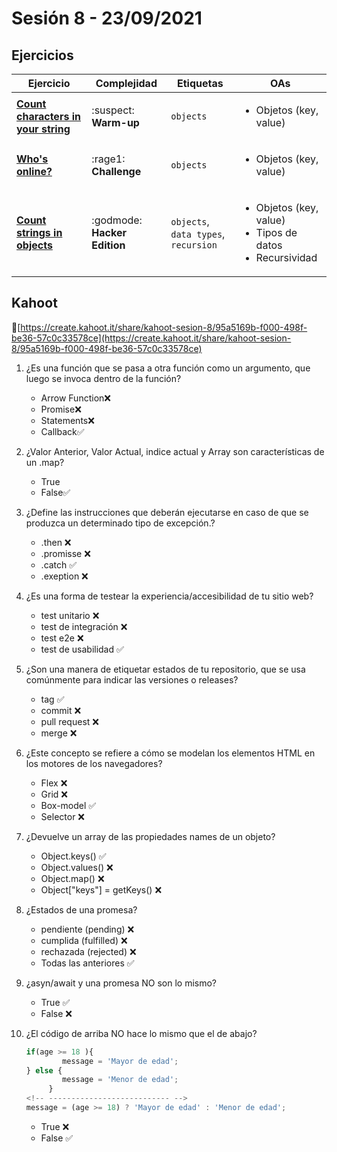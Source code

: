 # Sesión 8 - 23/09/2021

## Ejercicios

| Ejercicio                                                        | Complejidad                    | Etiquetas                    | OAs                                                                               |
| ---------------------------------------------------------------- | ------------------------------ | ---------------------------- | --------------------------------------------------------------------------------- |
| [**Count characters in your string**](exercises/count-characters/README.md) | :suspect: **Warm-up** | `objects` | <ul><li> Objetos (key, value) </li></ul>  |
| [**Who's online?**](exercises/who-is-online/README.md) | :rage1: **Challenge** | `objects` | <ul><li>Objetos (key, value)</li></ul>  |
| [**Count strings in objects**](exercises/count-strings-in-objects/README.md) | :godmode: **Hacker Edition** | `objects`, `data types`, `recursion` | <ul><li>Objetos (key, value)</li><li> Tipos de datos </li><li> Recursividad </li></ul>  |

## Kahoot

🔗[https://create.kahoot.it/share/kahoot-sesion-8/95a5169b-f000-498f-be36-57c0c33578ce](https://create.kahoot.it/share/kahoot-sesion-8/95a5169b-f000-498f-be36-57c0c33578ce)

1. ¿Es una función que se pasa a otra función como un argumento,
que luego se invoca dentro de la función?

    - Arrow Function❌
    - Promise❌
    - Statements❌
    - Callback✅

2. ¿Valor Anterior, Valor Actual,
 indice actual y Array son características de un .map?

    - True
    - False✅

3. ¿Define las instrucciones que deberán ejecutarse en caso de que se produzca
 un determinado tipo de excepción.?

    - .then ❌
    - .promisse ❌
    - .catch ✅
    - .exeption ❌

4. ¿Es una forma de testear la experiencia/accesibilidad de tu sitio web?

    - test unitario ❌
    - test de integración ❌
    - test e2e ❌
    - test de usabilidad ✅

5. ¿Son una manera de etiquetar estados de tu repositorio,
que se usa comúnmente para indicar las versiones o releases?

    - tag ✅
    - commit ❌
    - pull request ❌
    - merge ❌

6. ¿Este concepto se refiere a cómo se modelan los elementos HTML en los motores
de los navegadores?

    - Flex ❌
    - Grid ❌
    - Box-model ✅
    - Selector ❌

7. ¿Devuelve un array de las propiedades names de un objeto?

    - Object.keys() ✅
    - Object.values() ❌
    - Object.map() ❌
    - Object["keys"] = getKeys()  ❌

8. ¿Estados de una promesa?

    - pendiente (pending) ❌
    - cumplida (fulfilled) ❌
    - rechazada (rejected) ❌
    - Todas las anteriores ✅

9. ¿asyn/await y una promesa NO son lo mismo?

    - True ✅
    - False ❌

10. ¿El código de arriba NO hace lo mismo que el de abajo?

    ```js
    if(age >= 18 ){
            message = 'Mayor de edad';
    } else {
            message = 'Menor de edad';
         }
    <!-- --------------------------- -->
    message = (age >= 18) ? 'Mayor de edad' : 'Menor de edad';

    ```

    - True ❌
    - False ✅
